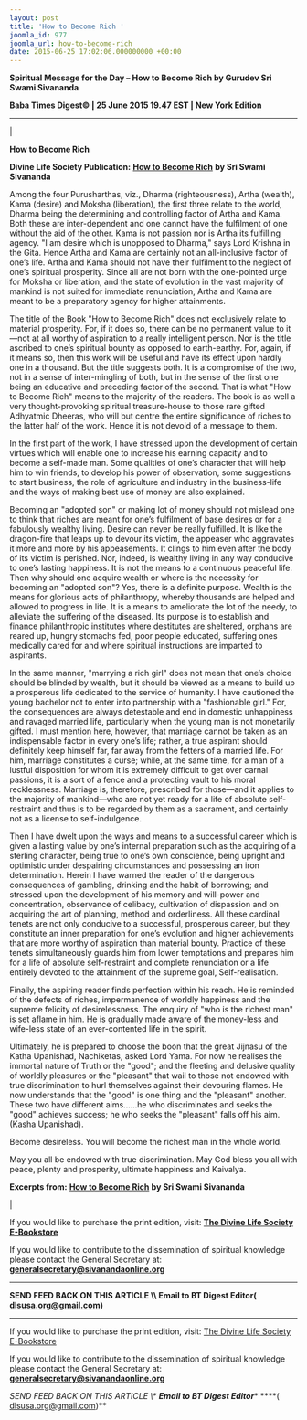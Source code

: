 ```yaml
---
layout: post
title: 'How to Become Rich '
joomla_id: 977
joomla_url: how-to-become-rich
date: 2015-06-25 17:02:06.000000000 +00:00
---
```

  

















































**Spiritual Message for the Day – How to Become Rich by Gurudev Sri Swami Sivananda**



**Baba Times Digest© | 25 June 2015 19.47 EST | New York Edition**

* * *

| 

**How to Become Rich**

**Divine Life Society Publication:** [**How to Become Rich**](http://www.dlshq.org/books/es63.htm#preface) **by Sri Swami Sivananda**

Among the four Purusharthas, viz., Dharma (righteousness), Artha (wealth), Kama (desire) and Moksha (liberation), the first three relate to the world, Dharma being the determining and controlling factor of Artha and Kama. Both these are inter-dependent and one cannot have the fulfilment of one without the aid of the other. Kama is not passion nor is Artha its fulfilling agency. "I am desire which is unopposed to Dharma," says Lord Krishna in the Gita. Hence Artha and Kama are certainly not an all-inclusive factor of one’s life. Artha and Kama should not have their fulfilment to the neglect of one’s spiritual prosperity. Since all are not born with the one-pointed urge for Moksha or liberation, and the state of evolution in the vast majority of mankind is not suited for immediate renunciation, Artha and Kama are meant to be a preparatory agency for higher attainments.

The title of the Book "How to Become Rich" does not exclusively relate to material prosperity. For, if it does so, there can be no permanent value to it—not at all worthy of aspiration to a really intelligent person. Nor is the title ascribed to one’s spiritual bounty as opposed to earth-earthy. For, again, if it means so, then this work will be useful and have its effect upon hardly one in a thousand. But the title suggests both. It is a compromise of the two, not in a sense of inter-mingling of both, but in the sense of the first one being an educative and preceding factor of the second. That is what "How to Become Rich" means to the majority of the readers. The book is as well a very thought-provoking spiritual treasure-house to those rare gifted Adhyatmic Dheeras, who will but centre the entire significance of riches to the latter half of the work. Hence it is not devoid of a message to them.

In the first part of the work, I have stressed upon the development of certain virtues which will enable one to increase his earning capacity and to become a self-made man. Some qualities of one’s character that will help him to win friends, to develop his power of observation, some suggestions to start business, the role of agriculture and industry in the business-life and the ways of making best use of money are also explained.

Becoming an "adopted son" or making lot of money should not mislead one to think that riches are meant for one’s fulfilment of base desires or for a fabulously wealthy living. Desire can never be really fulfilled. It is like the dragon-fire that leaps up to devour its victim, the appeaser who aggravates it more and more by his appeasements. It clings to him even after the body of its victim is perished. Nor, indeed, is wealthy living in any way conducive to one’s lasting happiness. It is not the means to a continuous peaceful life. Then why should one acquire wealth or where is the necessity for becoming an "adopted son"? Yes, there is a definite purpose. Wealth is the means for glorious acts of philanthropy, whereby thousands are helped and allowed to progress in life. It is a means to ameliorate the lot of the needy, to alleviate the suffering of the diseased. Its purpose is to establish and finance philanthropic institutes where destitutes are sheltered, orphans are reared up, hungry stomachs fed, poor people educated, suffering ones medically cared for and where spiritual instructions are imparted to aspirants.

In the same manner, "marrying a rich girl" does not mean that one’s choice should be blinded by wealth, but it should be viewed as a means to build up a prosperous life dedicated to the service of humanity. I have cautioned the young bachelor not to enter into partnership with a "fashionable girl." For, the consequences are always detestable and end in domestic unhappiness and ravaged married life, particularly when the young man is not monetarily gifted. I must mention here, however, that marriage cannot be taken as an indispensable factor in every one’s life; rather, a true aspirant should definitely keep himself far, far away from the fetters of a married life. For him, marriage constitutes a curse; while, at the same time, for a man of a lustful disposition for whom it is extremely difficult to get over carnal passions, it is a sort of a fence and a protecting vault to his moral recklessness. Marriage is, therefore, prescribed for those—and it applies to the majority of mankind—who are not yet ready for a life of absolute self-restraint and thus is to be regarded by them as a sacrament, and certainly not as a license to self-indulgence.

Then I have dwelt upon the ways and means to a successful career which is given a lasting value by one’s internal preparation such as the acquiring of a sterling character, being true to one’s own conscience, being upright and optimistic under despairing circumstances and possessing an iron determination. Herein I have warned the reader of the dangerous consequences of gambling, drinking and the habit of borrowing; and stressed upon the development of his memory and will-power and concentration, observance of celibacy, cultivation of dispassion and on acquiring the art of planning, method and orderliness. All these cardinal tenets are not only conducive to a successful, prosperous career, but they constitute an inner preparation for one’s evolution and higher achievements that are more worthy of aspiration than material bounty. Practice of these tenets simultaneously guards him from lower temptations and prepares him for a life of absolute self-restraint and complete renunciation or a life entirely devoted to the attainment of the supreme goal, Self-realisation.

Finally, the aspiring reader finds perfection within his reach. He is reminded of the defects of riches, impermanence of worldly happiness and the supreme felicity of desirelessness. The enquiry of "who is the richest man" is set aflame in him. He is gradually made aware of the money-less and wife-less state of an ever-contented life in the spirit.

Ultimately, he is prepared to choose the boon that the great Jijnasu of the Katha Upanishad, Nachiketas, asked Lord Yama. For now he realises the immortal nature of Truth or the "good"; and the fleeting and delusive quality of worldly pleasures or the "pleasant" that wail to those not endowed with true discrimination to hurl themselves against their devouring flames. He now understands that the "good" is one thing and the "pleasant" another. These two have different aims......he who discriminates and seeks the "good" achieves success; he who seeks the "pleasant" falls off his aim. (Kasha Upanishad).

Become desireless. You will become the richest man in the whole world.

May you all be endowed with true discrimination. May God bless you all with peace, plenty and prosperity, ultimate happiness and Kaivalya.



**Excerpts from:** [**How to Become Rich**](http://www.dlshq.org/books/es63.htm#preface) **by Sri Swami Sivananda**

 |



If you would like to purchase the print edition, visit: **[The Divine Life Society E-Bookstore](http://www.dlshq.org/download/download.htm)**

If you would like to contribute to the dissemination of spiritual knowledge please contact the General Secretary at: [](mailto:%20%3Cscript%20type=%27text/javascript%27%3E%20%3C%21--%20var%20prefix%20=%20%27ma%27%20+%20%27il%27%20+%20%27to%27;%20var%20path%20=%20%27hr%27%20+%20%27ef%27%20+%20%27=%27;%20var%20addy57016%20=%20%27generalsecretary%27%20+%20%27@%27;%20addy57016%20=%20addy57016%20+%20%27sivanandaonline%27%20+%20%27.%27%20+%20%27org%27;%20document.write%28%27%3Ca%20%27%20+%20path%20+%20%27%5C%27%27%20+%20prefix%20+%20%27:%27%20+%20addy57016%20+%20%27%5C%27%3E%27%29;%20document.write%28addy57016%29;%20document.write%28%27%3C%5C/a%3E%27%29;%20//--%3E%5Cn%20%3C/script%3E%3Cscript%20type=%27text/javascript%27%3E%20%3C%21--%20document.write%28%27%3Cspan%20style=%5C%27display:%20none;%5C%27%3E%27%29;%20//--%3E%20%3C/script%3EThis%20email%20address%20is%20being%20protected%20from%20spambots.%20You%20need%20JavaScript%20enabled%20to%20view%20it.%20%3Cscript%20type=%27text/javascript%27%3E%20%3C%21--%20document.write%28%27%3C/%27%29;%20document.write%28%27span%3E%27%29;%20//--%3E%20%3C/script%3E?subject=Contribution%20to%20Dissemination%20of%20Spiritual%20Knowledge) **generalsecretary@sivanandaonline.org**

****

**SEND FEED BACK ON THIS ARTICLE \\\ Email to BT Digest Editor[](mailto:%20%3Cscript%20type=%27text/javascript%27%3E%20%3C%21--%20var%20prefix%20=%20%27ma%27%20+%20%27il%27%20+%20%27to%27;%20var%20path%20=%20%27hr%27%20+%20%27ef%27%20+%20%27=%27;%20var%20addy72654%20=%20%27dlsusa.org%27%20+%20%27@%27;%20addy72654%20=%20addy72654%20+%20%27gmail%27%20+%20%27.%27%20+%20%27com%27;%20document.write%28%27%3Ca%20%27%20+%20path%20+%20%27%5C%27%27%20+%20prefix%20+%20%27:%27%20+%20addy72654%20+%20%27%5C%27%3E%27%29;%20document.write%28addy72654%29;%20document.write%28%27%3C%5C/a%3E%27%29;%20//--%3E%5Cn%20%3C/script%3E%3Cscript%20type=%27text/javascript%27%3E%20%3C%21--%20document.write%28%27%3Cspan%20style=%5C%27display:%20none;%5C%27%3E%27%29;%20//--%3E%20%3C/script%3EThis%20email%20address%20is%20being%20protected%20from%20spambots.%20You%20need%20JavaScript%20enabled%20to%20view%20it.%20%3Cscript%20type=%27text/javascript%27%3E%20%3C%21--%20document.write%28%27%3C/%27%29;%20document.write%28%27span%3E%27%29;%20//--%3E%20%3C/script%3E?subject=DLS%20Posts)( [dlsusa.org@gmail.com](mailto:dlsusa.org@gmail.com))**



* * *



  

If you would like to purchase the print edition, visit: [The Divine Life Society E-Bookstore](http://www.dlshq.org/download/download.htm)

If you would like to contribute to the dissemination of spiritual knowledge please contact the General Secretary at: **[generalsecretary@sivanandaonline.org](mailto:generalsecretary@sivanandaonline.org)**

**SEND FEED BACK ON THIS ARTICLE \\\**  **Email to BT Digest Editor**** [](mailto:%20%3Cscript%20type=%27text/javascript%27%3E%20%3C%21--%20var%20prefix%20=%20%27ma%27%20+%20%27il%27%20+%20%27to%27;%20var%20path%20=%20%27hr%27%20+%20%27ef%27%20+%20%27=%27;%20var%20addy72654%20=%20%27dlsusa.org%27%20+%20%27@%27;%20addy72654%20=%20addy72654%20+%20%27gmail%27%20+%20%27.%27%20+%20%27com%27;%20document.write%28%27%3Ca%20%27%20+%20path%20+%20%27%5C%27%27%20+%20prefix%20+%20%27:%27%20+%20addy72654%20+%20%27%5C%27%3E%27%29;%20document.write%28addy72654%29;%20document.write%28%27%3C%5C/a%3E%27%29;%20//--%3E%5Cn%20%3C/script%3E%3Cscript%20type=%27text/javascript%27%3E%20%3C%21--%20document.write%28%27%3Cspan%20style=%5C%27display:%20none;%5C%27%3E%27%29;%20//--%3E%20%3C/script%3EThis%20email%20address%20is%20being%20protected%20from%20spambots.%20You%20need%20JavaScript%20enabled%20to%20view%20it.%20%3Cscript%20type=%27text/javascript%27%3E%20%3C%21--%20document.write%28%27%3C/%27%29;%20document.write%28%27span%3E%27%29;%20//--%3E%20%3C/script%3E?subject=DLS%20Posts)****( [dlsusa.org@gmail.com](mailto:dlsusa.org@gmail.com))**  
